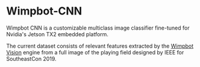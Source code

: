 # Wimpbot-CNN
Wimpbot CNN is a customizable multiclass image classifier fine-tuned for Nvidia's Jetson TX2 embedded platform.

The current dataset consists of relevant features extracted by the <a href = "https://github.com/AnujSaharan/Wimpbot-Vision">Wimpbot Vision</a> engine from a full image of the playing field designed by IEEE for SoutheastCon 2019.
